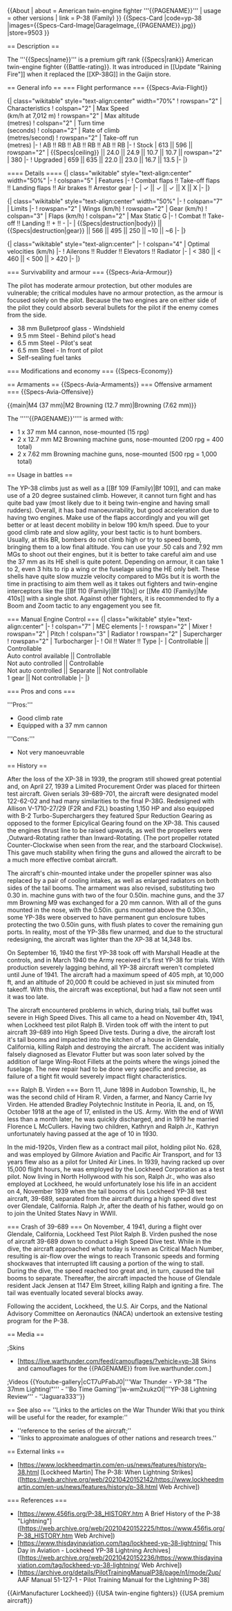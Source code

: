 {{About
| about = American twin-engine fighter '''{{PAGENAME}}'''
| usage = other versions
| link = P-38 (Family)
}}
{{Specs-Card
|code=yp-38
|images={{Specs-Card-Image|GarageImage_{{PAGENAME}}.jpg}}
|store=9503
}}

== Description ==

<!-- ''In the description, the first part should be about the history of and the creation and combat usage of the aircraft, as well as its key features. In the second part, tell the reader about the aircraft in the game. Insert a screenshot of the vehicle, so that if the novice player does not remember the vehicle by name, he will immediately understand what kind of vehicle the article is talking about.'' -->

The '''{{Specs|name}}''' is a premium gift rank {{Specs|rank}} American twin-engine fighter {{Battle-rating}}. It was introduced in [[Update "Raining Fire"]] when it replaced the [[XP-38G]] in the Gaijin store.

== General info ==
=== Flight performance ===
{{Specs-Avia-Flight}}

<!-- ''Describe how the aircraft behaves in the air. Speed, manoeuvrability, acceleration and allowable loads - these are the most important characteristics of the vehicle.'' -->

{| class="wikitable" style="text-align:center" width="70%"
! rowspan="2" | Characteristics
! colspan="2" | Max Speed<br>(km/h at 7,012 m)
! rowspan="2" | Max altitude<br>(metres)
! colspan="2" | Turn time<br>(seconds)
! colspan="2" | Rate of climb<br>(metres/second)
! rowspan="2" | Take-off run<br>(metres)
|-
! AB !! RB !! AB !! RB !! AB !! RB
|-
! Stock
| 613 || 596 || rowspan="2" | {{Specs|ceiling}} || 24.0 || 24.9 || 10.7 || 10.7 || rowspan="2" | 380
|-
! Upgraded
| 659 || 635 || 22.0 || 23.0 || 16.7 || 13.5
|-
|}

==== Details ====
{| class="wikitable" style="text-align:center" width="50%"
|-
! colspan="5" | Features
|-
! Combat flaps !! Take-off flaps !! Landing flaps !! Air brakes !! Arrestor gear
|-
| ✓ || ✓ || ✓ || X || X <!-- ✓ -->
|-
|}

{| class="wikitable" style="text-align:center" width="50%"
|-
! colspan="7" | Limits
|-
! rowspan="2" | Wings (km/h)
! rowspan="2" | Gear (km/h)
! colspan="3" | Flaps (km/h)
! colspan="2" | Max Static G
|-
! Combat !! Take-off !! Landing !! + !! -
|-
| {{Specs|destruction|body}} || {{Specs|destruction|gear}} || 566 || 495 || 250 || ~10 || ~6
|-
|}

{| class="wikitable" style="text-align:center"
|-
! colspan="4" | Optimal velocities (km/h)
|-
! Ailerons !! Rudder !! Elevators !! Radiator
|-
| < 380 || < 460 || < 500 || > 420
|-
|}

=== Survivability and armour ===
{{Specs-Avia-Armour}}

<!-- ''Examine the survivability of the aircraft. Note how vulnerable the structure is and how secure the pilot is, whether the fuel tanks are armoured, etc. Describe the armour, if there is any, and also mention the vulnerability of other critical aircraft systems.'' -->

The pilot has moderate armour protection, but other modules are vulnerable; the critical modules have no armour protection, as the armour is focused solely on the pilot. Because the two engines are on either side of the pilot they could absorb several bullets for the pilot if the enemy comes from the side.

- 38 mm Bulletproof glass - Windshield
- 9.5 mm Steel - Behind pilot's head
- 6.5 mm Steel - Pilot's seat
- 6.5 mm Steel - In front of pilot
- Self-sealing fuel tanks

=== Modifications and economy ===
{{Specs-Economy}}

== Armaments ==
{{Specs-Avia-Armaments}}
=== Offensive armament ===
{{Specs-Avia-Offensive}}

<!-- ''Describe the offensive armament of the aircraft, if any. Describe how effective the cannons and machine guns are in a battle, and also what belts or drums are better to use. If there is no offensive weaponry, delete this subsection.'' -->

{{main|M4 (37 mm)|M2 Browning (12.7 mm)|Browning (7.62 mm)}}

The '''''{{PAGENAME}}''''' is armed with:

- 1 x 37 mm M4 cannon, nose-mounted (15 rpg)
- 2 x 12.7 mm M2 Browning machine guns, nose-mounted (200 rpg = 400 total)
- 2 x 7.62 mm Browning machine guns, nose-mounted (500 rpg = 1,000 total)

== Usage in battles ==

<!-- ''Describe the tactics of playing in the aircraft, the features of using aircraft in a team and advice on tactics. Refrain from creating a "guide" - do not impose a single point of view, but instead, give the reader food for thought. Examine the most dangerous enemies and give recommendations on fighting them. If necessary, note the specifics of the game in different modes (AB, RB, SB).'' -->

The YP-38 climbs just as well as a [[Bf 109 (Family)|Bf 109]], and can make use of a 20 degree sustained climb. However, it cannot turn fight and has quite bad yaw (most likely due to it being twin-engine and having small rudders). Overall, it has bad manoeuvrability, but good acceleration due to having two engines. Make use of the flaps accordingly and you will get better or at least decent mobility in below 190 km/h speed. Due to your good climb rate and slow agility, your best tactic is to hunt bombers. Usually, at this BR, bombers do not climb high or try to speed bomb, bringing them to a low final altitude. You can use your .50 cals and 7.92 mm MGs to shoot out their engines, but it is better to take careful aim and use the 37 mm as its HE shell is quite potent. Depending on armour, it can take 1 to 2, even 3 hits to rip a wing or the fuselage using the HE only belt. These shells have quite slow muzzle velocity compared to MGs but it is worth the time in practising to aim them well as it takes out fighters and twin-engine interceptors like the [[Bf 110 (Family)|Bf 110s]] or [[Me 410 (Family)|Me 410s]] with a single shot. Against other fighters, it is recommended to fly a Boom and Zoom tactic to any engagement you see fit.

=== Manual Engine Control ===
{| class="wikitable" style="text-align:center"
|-
! colspan="7" | MEC elements
|-
! rowspan="2" | Mixer
! rowspan="2" | Pitch
! colspan="3" | Radiator
! rowspan="2" | Supercharger
! rowspan="2" | Turbocharger
|-
! Oil !! Water !! Type
|-
| Controllable || Controllable<br>Auto control available || Controllable<br>Not auto controlled || Controllable<br>Not auto controlled || Separate || Not controllable<br>1 gear || Not controllable
|-
|}

=== Pros and cons ===

<!-- ''Summarise and briefly evaluate the vehicle in terms of its characteristics and combat effectiveness. Mark its pros and cons in the bulleted list. Try not to use more than 6 points for each of the characteristics. Avoid using categorical definitions such as "bad", "good" and the like - use substitutions with softer forms such as "inadequate" and "effective".'' -->

'''Pros:'''

- Good climb rate
- Equipped with a 37 mm cannon

'''Cons:'''

- Not very manoeuvrable

== History ==

<!-- ''Describe the history of the creation and combat usage of the aircraft in more detail than in the introduction. If the historical reference turns out to be too long, take it to a separate article, taking a link to the article about the vehicle and adding a block "/History" (example: <nowiki>https://wiki.warthunder.com/(Vehicle-name)/History</nowiki>) and add a link to it here using the <code>main</code> template. Be sure to reference text and sources by using <code><nowiki><ref></ref></nowiki></code>, as well as adding them at the end of the article with <code><nowiki><references /></nowiki></code>. This section may also include the vehicle's dev blog entry (if applicable) and the in-game encyclopedia description (under <code><nowiki>=== In-game description ===</nowiki></code>, also if applicable).'' -->

After the loss of the XP-38 in 1939, the program still showed great potential and, on April 27, 1939 a Limited Procurement Order was placed for thirteen test aircraft. Given serials 39-689-701, the aircraft were designated model 122-62-02 and had many similarities to the final P-38G. Redesigned with Allison V-1710-27/29 (F2R and F2L) boasting 1,150 HP and also equipped with B-2 Turbo-Superchargers they featured Spur Reduction Gearing as opposed to the former Epicylical Gearing found on the XP-38. This caused the engines thrust line to be raised upwards, as well the propellers were ,Outward-Rotating rather than Inward-Rotating. (The port propeller rotated Counter-Clockwise when seen from the rear, and the starboard Clockwise). This gave much stability when firing the guns and allowed the aircraft to be a much more effective combat aircraft.

The aircraft's chin-mounted intake under the propeller spinner was also replaced by a pair of cooling intakes, as well as enlarged radiators on both sides of the tail booms. The armament was also revised, substituting two 0.30 in. machine guns with two of the four 0.50in. machine guns, and the 37 mm Browning M9 was exchanged for a 20 mm cannon. With all of the guns mounted in the nose, with the 0.50in. guns mounted above the 0.30in., some YP-38s were observed to have permanent gun enclosure tubes protecting the two 0.50in guns, with flush plates to cover the remaining gun ports. In reality, most of the YP-38s flew unarmed, and due to the structural redesigning, the aircraft was lighter than the XP-38 at 14,348 lbs.

On September 16, 1940 the first YP-38 took off with Marshall Headle at the controls, and in March 1940 the Army received it's first YP-38 for trials. With production severely lagging behind, all YP-38 aircraft weren't completed until June of 1941. The aircraft had a maximum speed of 405 mph, at 10,000 ft, and an altitude of 20,000 ft could be achieved in just six minuted from takeoff. With this, the aircraft was exceptional, but had a flaw not seen until it was too late.

The aircraft encountered problems in which, during trials, tail buffet was severe in High Speed Dives. This all came to a head on November 4th, 1941, when Lockheed test pilot Ralph B. Virden took off with the intent to put aircraft 39-689 into High Speed Dive tests. During a dive, the aircraft lost it's tail booms and impacted into the kitchen of a house in Glendale, California, killing Ralph and destroying the aircraft. The accident was initially falsely diagnosed as Elevator Flutter but was soon later solved by the addition of large Wing-Root Fillets at the points where the wings joined the fuselage. The new repair had to be done very specific and precise, as failure of a tight fit would severely impact flight characteristics.

=== Ralph B. Virden ===
Born 11, June 1898 in Audobon Township, IL, he was the second child of Hiram R. Virden, a farmer, and Nancy Carrie Ivy Virden. He attended Bradley Polytechnic Institute in Peoria, IL and, on 15, October 1918 at the age of 17, enlisted in the US. Army. With the end of WWI less than a month later, he was quickly discharged, and in 1919 he married Florence L McCullers. Having two children, Kathryn and Ralph Jr., Kathryn unfortunately having passed at the age of 10 in 1930.

In the mid-1920s, Virden flew as a contract mail pilot, holding pilot No. 628, and was employed by Gilmore Aviation and Pacific Air Transport, and for 13 years flew also as a pilot for United Air Lines. In 1939, having racked up over 15,000 flight hours, he was employed by the Lockheed Corporation as a test pilot. Now living in North Hollywood with his son, Ralph Jr., who was also employed at Lockheed, he would unfortunately lose his life in an accident on 4, November 1939 when the tail booms of his Lockheed YP-38 test aircraft, 39-689, separated from the aircraft during a high speed dive test over Glendale, California. Ralph Jr, after the death of his father, would go on to join the United States Navy in WWII.

=== Crash of 39-689 ===
On November, 4 1941, during a flight over Glendale, California, Lockheed Test Pilot Ralph B. Virden pushed the nose of aircraft 39-689 down to conduct a High Speed Dive test. While in the dive, the aircraft approached what today is known as Critical Mach Number, resulting is air-flow over the wings to reach Transonic speeds and forming shockwaves that interrupted lift causing a portion of the wing to stall. During the dive, the speed reached too great and, in turn, caused the tail booms to separate. Thereafter, the aircraft impacted the house of Glendale resident Jack Jensen at 1147 Elm Street, killing Ralph and igniting a fire. The tail was eventually located several blocks away.

Following the accident, Lockheed, the U.S. Air Corps, and the National Advisory Committee on Aeronautics (NACA) undertook an extensive testing program for the P-38.

== Media ==

<!-- ''Excellent additions to the article would be video guides, screenshots from the game, and photos.'' -->

;Skins

- [https://live.warthunder.com/feed/camouflages/?vehicle=yp-38 Skins and camouflages for the {{PAGENAME}} from live.warthunder.com.]

;Videos
{{Youtube-gallery|cCT7uPFabJ0|'''War Thunder - YP-38 "The 37mm Lighting!"''' - ''Bo Time Gaming''|w-wm2xukzOI|'''YP-38 Lightning Review''' - ''Jaguara333''}}

== See also ==
''Links to the articles on the War Thunder Wiki that you think will be useful for the reader, for example:''

- ''reference to the series of the aircraft;''
- ''links to approximate analogues of other nations and research trees.''

== External links ==

<!-- ''Paste links to sources and external resources, such as:''
* ''topic on the official game forum;''
* ''other literature.'' -->

- [https://www.lockheedmartin.com/en-us/news/features/history/p-38.html [Lockheed Martin<nowiki>]</nowiki> The P-38: When Lightning Strikes] ([https://web.archive.org/web/20210420152142/https://www.lockheedmartin.com/en-us/news/features/history/p-38.html Web Archive])

=== References ===

- [https://www.456fis.org/P-38_HISTORY.htm A Brief History of the P-38 "Lightning"] ([https://web.archive.org/web/20210420152225/https://www.456fis.org/P-38_HISTORY.htm Web Archive])
- [https://www.thisdayinaviation.com/tag/lockheed-yp-38-lightning/ This Day in Aviation - Lockheed YP-38 Lightning Archives] ([https://web.archive.org/web/20210420152236/https://www.thisdayinaviation.com/tag/lockheed-yp-38-lightning/ Web Archive])
- [https://archive.org/details/PilotTrainingManualP38/page/n1/mode/2up/ AAF Manual 51-127-1 - Pilot Training Manual for the Lightning P-38]

{{AirManufacturer Lockheed}}
{{USA twin-engine fighters}}
{{USA premium aircraft}}
